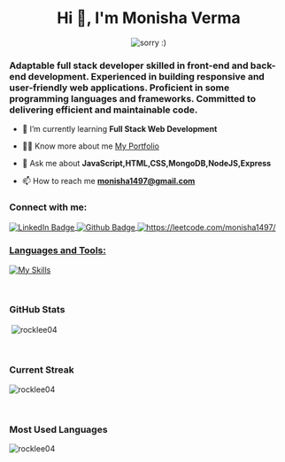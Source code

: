 <h1 align="center">Hi 👋, I'm Monisha Verma</h1>

<div align="center"><img src="https://media.tenor.com/S59bPkT0pqcAAAAC/programming.gif" alt="sorry :)"> </div>

<h3>Adaptable full stack developer skilled in front-end and back-end development. Experienced in building responsive and user-friendly web applications. Proficient in some programming languages and frameworks. Committed to delivering efficient and maintainable code.</h3>



- 🌱 I’m currently learning **Full Stack Web Development**

- 👨‍💻 Know more about me [My Portfolio](https://rocklee04.github.io/)

- 💬 Ask me about **JavaScript,HTML,CSS,MongoDB,NodeJS,Express**

- 📫 How to reach me **monisha1497@gmail.com**

<h3 align="left">Connect with me:</h3>
<p align="left">
  <a href="https://www.linkedin.com/in/monisha1497/">
    <img align='center' src="https://img.shields.io/badge/LinkedIn-blue?style=for-the-badge&logo=linkedin&logoColor=white" alt="LinkedIn Badge"/>
  </a>
  <a href="https://rocklee04.github.io/">
    <img align='center' src="https://img.shields.io/badge/portfolio-black?style=for-the-badge&logo=github&logoColor=white" alt="Github Badge"/>
  </a>
 <a href='https://leetcode.com/monisha1497/'><img align='center' src='https://img.shields.io/badge/LeetCode-Profile-blue?logo=leetcode&style=flat' alt='https://leetcode.com/monisha1497/'</a>

</p>


<h3 align="left">Languages and Tools:</h3>
  <div align="left">

   [![My Skills](https://skillicons.dev/icons?i=html,css,js,nodejs,express,mongodb,github,netlify,vscode,mysql,postman,ts,redis,aws,react,replit,regex,sequelize,git)](#)

  </div>
<br>
<h3>GitHub Stats</h3>
<p>&nbsp;<img align="center" src="https://github-readme-stats.vercel.app/api?username=rocklee04&show_icons=true&locale=en" alt="rocklee04" /></p>
<br>
<h3>Current Streak</h3>
<p><img align="center" src="https://github-readme-streak-stats.herokuapp.com/?user=rocklee04&" alt="rocklee04" /></p>
<br>
<h3>Most Used Languages</h3>
<p><img align="left" src="https://github-readme-stats.vercel.app/api/top-langs?username=rocklee04&show_icons=true&locale=en&layout=compact" alt="rocklee04" /></p>
